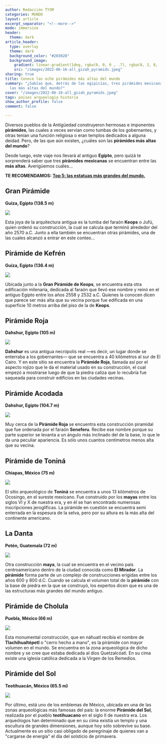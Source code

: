 ```yaml
---
author: Redacción TYSM
categories: MUNDO
layout: article
excerpt_separator: "<!--more-->"
mode: immersive
header:
  theme: dark
article_header:
  type: overlay
  theme: dark
  background_color: "#203028"
  background_image:
    gradient: linear-gradient(1deg, rgba(0, 0, 0 , .7), rgba(8, 3, 8, .9))
    src: "/images/2022-06-16-all_gizah_pyramids.jpeg"
sharing: true
title: Conoce las ocho pirámides más altas del mundo
summary: "¿Sabías que, detrás de las egipicias, tres pirámides mexicanas están entre
  las más altas del mundo?"
cover: "/images/2022-06-16-all_gizah_pyramids.jpeg"
tags: países arqueología historia
show_author_profile: false
comment: false

---
```

Diversos pueblos de la Antigüedad construyeron hermosas e imponentes **pirámides**, las cuales a veces servían como tumbas de los gobernantes, y otras tenían una función religiosa o eran templos dedicados a alguna deidad. Pero, de las que aún existen, ¿cuáles son las **pirámides más altas del mundo**?

Desde luego, este viaje nos llevará al antiguo **Egipto**, pero quizá te sorprenderá saber que tres **pirámides** **mexicanas** se encuentran entre las **más altas**. Averigüemos cuáles…

**TE RECOMENDAMOS:** [**Top 5: las estatuas más grandes del mundo.**]()

## Gran Pirámide

**Guiza, Egipto (138.5 m)**

![](https://upload.wikimedia.org/wikipedia/commons/thumb/e/e3/Kheops-Pyramid.jpg/1024px-Kheops-Pyramid.jpg)

Esta joya de la arquitectura antigua es la tumba del faraón **Keops** o Jufú, quien ordenó su construcción, la cual se calcula que terminó alrededor del año 2570 a.C. Junto a ella también se encuentran otras pirámides, una de las cuales alcanzó a entrar en este conteo…

## Pirámide de Kefrén

**Guiza, Egipto (136.4 m)**

![](https://upload.wikimedia.org/wikipedia/commons/thumb/6/69/Pyramid_of_Khafre_and_Sphinx%2C_Giza%2C_Greater_Cairo%2C_Egypt.jpg/1024px-Pyramid_of_Khafre_and_Sphinx%2C_Giza%2C_Greater_Cairo%2C_Egypt.jpg)

Ubicada junto a la **Gran Pirámide de Keops**, se encuentra esta otra edificación milenaria, dedicada al faraón que llevó ese nombre y reinó en el antiguo Egipto entre los años 2558 y 2532 a.C. Quienes la conocen dicen que parece ser más alta que su vecina porque fue edificada en una superficie 10 metros arriba del piso de la de **Keops**.

## Pirámide Roja

**Dahshur, Egipto (105 m)**

![](https://upload.wikimedia.org/wikipedia/commons/thumb/b/b4/Rote_Pyramide_%28Dahschur%29_04.jpg/1023px-Rote_Pyramide_%28Dahschur%29_04.jpg)

**Dahshur** es una antigua necrópolis real —es decir, un lugar donde se enterraba a los gobernantes— que se encuentra a 40 kilómetros al sur de El Cairo. Y en este sitio se encuentra la **Pirámide Roja**, llamada así por el aspecto rojizo que le da el material usado en su construcción, el cual empezó a mostrarse luego de que la piedra caliza que lo recubría fue saqueada para construir edificios en las ciudades vecinas.

## Pirámide Acodada

**Dahshur, Egipto (104.7 m)**

![](https://upload.wikimedia.org/wikipedia/commons/thumb/2/26/Bent_Pyramid_%E6%9B%B2%E6%8A%98%E9%87%91%E5%AD%97%E5%A1%94_-_panoramio.jpg/1024px-Bent_Pyramid_%E6%9B%B2%E6%8A%98%E9%87%91%E5%AD%97%E5%A1%94_-_panoramio.jpg)

Muy cerca de la **Pirámide Roja** se encuentra esta construcción piramidal que fue ordenada por el faraón **Seneferu**. Recibe ese nombre porque su parte superior se levanta a un ángulo más inclinado del de la base, lo que le da una peculiar apariencia. Es sólo unos cuantos centímetros menos alta que su vecina.

## Pirámide de Toniná

**Chiapas, México (75 m)**

![](https://upload.wikimedia.org/wikipedia/commons/thumb/a/a1/Templo_Mayor_Tonin%C3%A1_1.jpg/1024px-Templo_Mayor_Tonin%C3%A1_1.jpg)

El sitio arqueológico de **Toniná** se encuentra a unos 13 kilómetros de Ocosingo, en el sureste mexicano. Fue construido por los **mayas** entre los siglos VI y X de nuestra era, y en él se han encontrado numerosas inscripciones jeroglíficas. La pirámide en cuestión se encuentra semi enterrada en la espesura de la selva, pero por su altura es la más alta del continente americano.

## La Danta

**Petén, Guatemala (72 m)**

![](https://upload.wikimedia.org/wikipedia/commons/thumb/f/fc/Flickr_-_archer10_%28Dennis%29_-_Guatemala_1828_-_La_Danta_at_the_Mayan_site_of_El_Mirador.jpg/1024px-Flickr_-_archer10_%28Dennis%29_-_Guatemala_1828_-_La_Danta_at_the_Mayan_site_of_El_Mirador.jpg)

Otra construcción **maya**, la cual se encuentra en el vecino país centroamericano dentro de la ciudad conocida como **El Mirador**. La **pirámide** forma parte de un complejo de construcciones erigidas entre los años 600 y 800 d.C. Cuando se calcula el volumen total de la **pirámide** con la base de piedra en la que se construyó, los expertos dicen que es una de las estructuras más grandes del mundo antiguo.

## Pirámide de Cholula

**Puebla, México (66 m)**

![](https://upload.wikimedia.org/wikipedia/commons/thumb/3/3a/VistaNortePir%C3%A1mide.JPG/1024px-VistaNortePir%C3%A1mide.JPG)

Esta monumental construcción, que en náhuatl recibía el nombre de **Tlachihualtépetl** o "cerro hecho a mano", es la pirámide con mayor volumen en el mundo. Se encuentra en la zona arqueológica de dicho nombre y se cree que estaba dedicada al dios Quetzalcóatl. En su cima existe una iglesia católica dedicada a la Virgen de los Remedios.

## Pirámide del Sol

**Teotihuacán, México (65.5 m)**

![](https://upload.wikimedia.org/wikipedia/commons/thumb/b/b7/Pir%C3%A1mide_del_Sol_%28222%29.jpg/1024px-Pir%C3%A1mide_del_Sol_%28222%29.jpg)

Por último, está uno de los emblemas de México, ubicada en una de las zonas arqueológicas más famosas del país: la enorme **Pirámide del Sol**, realizada por el pueblo **teotihuacano** en el siglo II de nuestra era. Los arqueólogos han determinado que en su cima existía un templo y una escultura de grandes dimensiones, aunque hoy sólo sobrevive su base. Actualmente es un sitio casi obligado de peregrinaje de quienes van a "cargarse de energía" el día del solsticio de primavera.